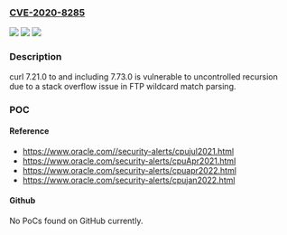 ### [CVE-2020-8285](https://cve.mitre.org/cgi-bin/cvename.cgi?name=CVE-2020-8285)
![](https://img.shields.io/static/v1?label=Product&message=https%3A%2F%2Fgithub.com%2Fcurl%2Fcurl&color=blue)
![](https://img.shields.io/static/v1?label=Version&message=n%2Fa&color=blue)
![](https://img.shields.io/static/v1?label=Vulnerability&message=Uncontrolled%20Recursion%20(CWE-674)&color=brighgreen)

### Description

curl 7.21.0 to and including 7.73.0 is vulnerable to uncontrolled recursion due to a stack overflow issue in FTP wildcard match parsing.

### POC

#### Reference
- https://www.oracle.com//security-alerts/cpujul2021.html
- https://www.oracle.com/security-alerts/cpuApr2021.html
- https://www.oracle.com/security-alerts/cpuapr2022.html
- https://www.oracle.com/security-alerts/cpujan2022.html

#### Github
No PoCs found on GitHub currently.

